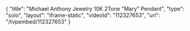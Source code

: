 {
    "title": "Michael Anthony Jewelry 10K 2Tone \"Mary\" Pendant",
    "type": "solo",
    "layout": "iframe-static",
    "videoId": "112327653",
    "url": "\/tvpembed\/112327653"
}